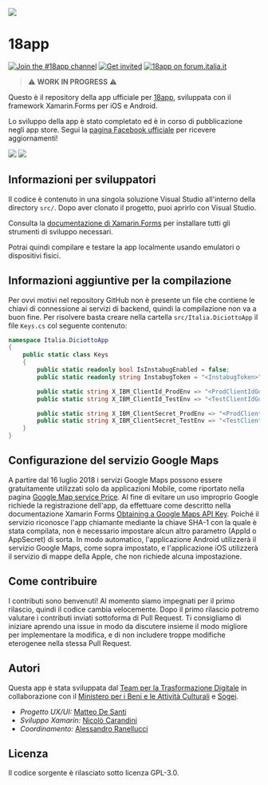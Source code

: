 ![](src/Italia.DiciottoApp.iOS/Assets.xcassets/AppIcon.appiconset/Icon120.png)

# 18app

[![Join the #18app channel](https://img.shields.io/badge/Slack%20channel-%2318app-blue.svg?logo=slack)](https://developersitalia.slack.com/messages/C7AAA10PN)
[![Get invited](https://slack.developers.italia.it/badge.svg)](https://slack.developers.italia.it/)
[![18app on forum.italia.it](https://img.shields.io/badge/Forum-18app-blue.svg)](https://forum.italia.it/c/18app-carta-docente)

> ⚠️ **WORK IN PROGRESS** ⚠️

Questo è il repository della app ufficiale per [18app](https://www.18app.italia.it/), sviluppata con il framework Xamarin.Forms per iOS e Android.

Lo sviluppo della app è stato completato ed è in corso di pubblicazione negli app store. Segui la [pagina Facebook ufficiale](https://www.facebook.com/18app/) per ricevere aggiornamenti!

![](screenshots/cover.png) ![](screenshots/home.png)

## Informazioni per sviluppatori

Il codice è contenuto in una singola soluzione Visual Studio all'interno della directory `src/`. Dopo aver clonato il progetto, puoi aprirlo con Visual Studio.

Consulta la [documentazione di Xamarin.Forms](https://docs.microsoft.com/en-us/xamarin/xamarin-forms/get-started/installation?tabs=windows#windows-system-requirements) per installare tutti gli strumenti di sviluppo necessari.

Potrai quindi compilare e testare la app localmente usando emulatori o dispositivi fisici.

## Informazioni aggiuntive per la compilazione

Per ovvi motivi nel repository GitHub non è presente un file che contiene le chiavi di connessione ai servizi di backend, quindi la compilazione non va a buon fine. Per risolvere basta creare nella cartella `src/Italia.DiciottoApp` il file `Keys.cs` col seguente contenuto:

```cs
namespace Italia.DiciottoApp
{
    public static class Keys
    {
        public static readonly bool IsInstabugEnabled = false;
        public static readonly string InstabugToken = "<InstabugToken>";

        public static string X_IBM_ClientId_ProdEnv => "<ProdClientIdGuid>";
        public static string X_IBM_ClientId_TestEnv => "<TestClientIdGuid>";

        public static string X_IBM_ClientSecret_ProdEnv => "<ProdClientSecretGuid>";
        public static string X_IBM_ClientSecret_TestEnv => "<TestClientSecretGuid>";
    }
}
```

## Configurazione del servizio Google Maps

A partire dal 16 luglio 2018 i servizi Google Maps possono essere gratuitamente utilizzati solo da applicazioni Mobile, come riportato nella pagina [Google Map service Price](https://cloud.google.com/maps-platform/pricing). Al fine di evitare un uso improprio Google richiede la registrazione dell'app, da effettuare come descritto nella documentazione Xamarin Forms [Obtaining a Google Maps API Key](https://docs.microsoft.com/en-us/xamarin/android/platform/maps-and-location/maps/obtaining-a-google-maps-api-key). Poiché il servizio riconosce l'app chiamante mediante la chiave SHA-1 con la quale è stata compilata, non è necessario impostare alcun altro parametro (AppId o AppSecret) di sorta. In modo automatico, l'applicazione Android utilizzerà il servizio Google Maps, come sopra impostato, e l'applicazione iOS utilizzerà il servizio di mappe della Apple, che non richiede alcuna impostazione.

## Come contribuire

I contributi sono benvenuti! Al momento siamo impegnati per il primo rilascio, quindi il codice cambia velocemente. Dopo il primo rilascio potremo valutare i contributi inviati sottoforma di Pull Request. Ti consigliamo di iniziare aprendo una issue in modo da discutere insieme il modo migliore per implementare la modifica, e di non includere troppe modifiche eterogenee nella stessa Pull Request.

## Autori

Questa app è stata sviluppata dal [Team per la Trasformazione Digitale](https://teamdigitale.governo.it/) in collaborazione con il [Ministero per i Beni e le Attività Culturali](http://www.beniculturali.it/) e [Sogei](http://www.sogei.it/).

* _Progetto UX/UI:_ [Matteo De Santi](https://teamdigitale.governo.it/it/people/34-profile.htm)
* _Sviluppo Xamarin:_ [Nicolò Carandini](https://www.linkedin.com/in/ncarandini/)
* _Coordinamento:_ [Alessandro Ranellucci](https://teamdigitale.governo.it/it/people/alessandro-ranellucci.html)

## Licenza

Il codice sorgente è rilasciato sotto licenza GPL-3.0.

